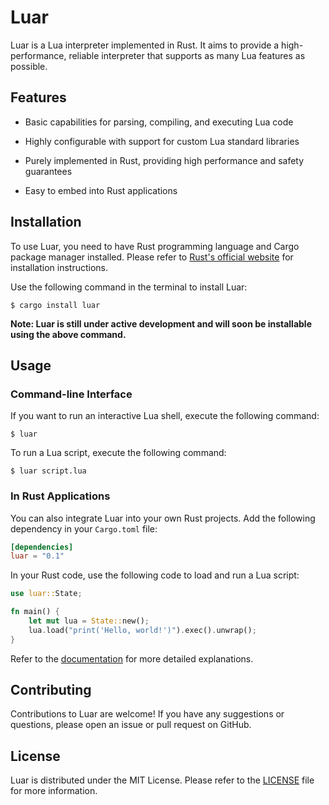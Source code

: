 # Luar

Luar is a Lua interpreter implemented in Rust. It aims to provide a high-performance, reliable interpreter that supports as many Lua features as possible.

## Features

- Basic capabilities for parsing, compiling, and executing Lua code

- Highly configurable with support for custom Lua standard libraries

- Purely implemented in Rust, providing high performance and safety guarantees

- Easy to embed into Rust applications

## Installation

To use Luar, you need to have Rust programming language and Cargo package manager installed. Please refer to [Rust's official website](https://www.rust-lang.org/) for installation instructions.

Use the following command in the terminal to install Luar:

```shell
$ cargo install luar
```

**Note: Luar is still under active development and will soon be installable using the above command.**

## Usage

### Command-line Interface

If you want to run an interactive Lua shell, execute the following command:

```shell
$ luar
```

To run a Lua script, execute the following command:

```shell
$ luar script.lua
```

### In Rust Applications

You can also integrate Luar into your own Rust projects. Add the following dependency in your `Cargo.toml` file:

```toml
[dependencies]
luar = "0.1"
```

In your Rust code, use the following code to load and run a Lua script:

```rust
use luar::State;

fn main() {
    let mut lua = State::new();
    lua.load("print('Hello, world!')").exec().unwrap();
}
```

Refer to the [documentation](https://docs.rs/luar) for more detailed explanations.

## Contributing

Contributions to Luar are welcome! If you have any suggestions or questions, please open an issue or pull request on GitHub.

## License

Luar is distributed under the MIT License. Please refer to the [LICENSE](https://github.com/sunray-ley/luar/blob/main/LICENSE) file for more information.
